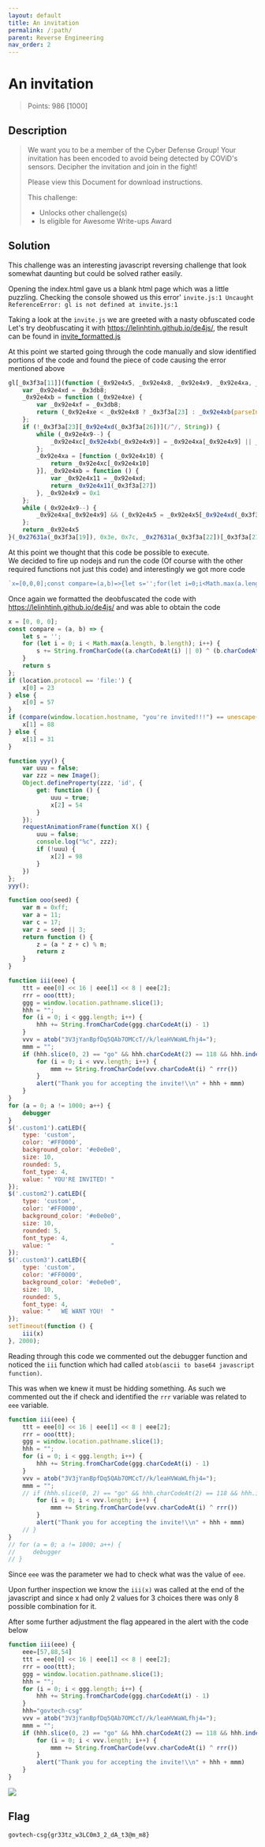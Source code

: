 ```yaml
---
layout: default
title: An invitation
permalink: /:path/
parent: Reverse Engineering
nav_order: 2
---
```

# An invitation

> Points: 986 [1000]

## Description

>We want you to be a member of the Cyber Defense Group! Your invitation has been encoded to avoid being detected by COViD's sensors. Decipher the invitation and join in the fight!
>
>Please view this Document for download instructions.  
>
>This challenge:
>- Unlocks other challenge(s)
>- Is eligible for Awesome Write-ups Award

## Solution
This challenge was an interesting javascript reversing challenge that look somewhat daunting but could be solved rather easily.

Opening the index.html gave us a blank html page which was a little puzzling. Checking the console showed us this error'
`invite.js:1 Uncaught ReferenceError: gl is not defined
    at invite.js:1`  

Taking a look at the `invite.js` we are greeted with a nasty obfuscated code
Let's try deobfuscating it with https://lelinhtinh.github.io/de4js/, the result can be found in [invite_formatted.js](invite_formatted.js)  

At this point we started going through the code manually and slow identified portions of the code and found the piece of code causing the error mentioned above

```javascript
gl[_0x3f3a[11]](function (_0x92e4x5, _0x92e4x8, _0x92e4x9, _0x92e4xa, _0x92e4xb, _0x92e4xc) {
    var _0x92e4xd = _0x3db8;
    _0x92e4xb = function (_0x92e4xe) {
        var _0x92e4xf = _0x3db8;
        return (_0x92e4xe < _0x92e4x8 ? _0x3f3a[23] : _0x92e4xb(parseInt(_0x92e4xe / _0x92e4x8))) + ((_0x92e4xe = _0x92e4xe % _0x92e4x8) > 0x23 ? String[_0x3f3a[24]](_0x92e4xe + 0x1d) : _0x92e4xe[_0x92e4xf(_0x3f3a[25])](0x24))
    };
    if (!_0x3f3a[23][_0x92e4xd(_0x3f3a[26])](/^/, String)) {
        while (_0x92e4x9--) {
            _0x92e4xc[_0x92e4xb(_0x92e4x9)] = _0x92e4xa[_0x92e4x9] || _0x92e4xb(_0x92e4x9)
        };
        _0x92e4xa = [function (_0x92e4x10) {
            return _0x92e4xc[_0x92e4x10]
        }], _0x92e4xb = function () {
            var _0x92e4x11 = _0x92e4xd;
            return _0x92e4x11(_0x3f3a[27])
        }, _0x92e4x9 = 0x1
    };
    while (_0x92e4x9--) {
        _0x92e4xa[_0x92e4x9] && (_0x92e4x5 = _0x92e4x5[_0x92e4xd(_0x3f3a[26])](new RegExp(_0x3f3a[28] + _0x92e4xb(_0x92e4x9) + _0x3f3a[28], _0x3f3a[29]), _0x92e4xa[_0x92e4x9]))
    };
    return _0x92e4x5
}(_0x27631a(_0x3f3a[19]), 0x3e, 0x7c, _0x27631a(_0x3f3a[22])[_0x3f3a[21]](_0x3f3a[20]), 0x0, {}))
```

At this point we thought that this code be possible to execute.  
We decided to fire up nodejs and run the code (Of course with the other required functions not just this code) and interestingly we got more code

```javascript
`x=[0,0,0];const compare=(a,b)=>{let s='';for(let i=0;i<Math.max(a.length,b.length);i++){s+=String.fromCharCode((a.charCodeAt(i)||0)^(b.charCodeAt(i)||0))}return s};if(location.protocol=='file:'){x[0]=23}else{x[0]=57}if(compare(window.location.hostname,"you're invited!!!")==unescape("%1E%00%03S%17%06HD%0D%02%0FZ%09%0BB@M")){x[1]=88}else{x[1]=31}function yyy(){var uuu=false;var zzz=new Image();Object.defineProperty(zzz,'id',{get:function(){uuu=true;x[2]=54}});requestAnimationFrame(function X(){uuu=false;console.log("%c",zzz);if(!uuu){x[2]=98}})};yyy();function ooo(seed){var m=0xff;var a=11;var c=17;var z=seed||3;return function(){z=(a*z+c)%m;return z}}function iii(eee){ttt=eee[0]<<16|eee[1]<<8|eee[2];rrr=ooo(ttt);ggg=window.location.pathname.slice(1);hhh="";for(i=0;i<ggg.length;i++){hhh+=String.fromCharCode(ggg.charCodeAt(i)-1)}vvv=atob("3V3jYanBpfDq5QAb7OMCcT//k/leaHVWaWLfhj4=");mmm="";if(hhh.slice(0,2)=="go"&&hhh.charCodeAt(2)==118&&hhh.indexOf('ech-c')==4){for(i=0;i<vvv.length;i++){mmm+=String.fromCharCode(vvv.charCodeAt(i)^rrr())}alert("Thank you for accepting the invite!\\n"+hhh+mmm)}}for(a=0;a!=1000;a++){debugger}$('.custom1').catLED({type:'custom',color:'#FF0000',background_color:'#e0e0e0',size:10,rounded:5,font_type:4,value:" YOU'RE INVITED! "});$('.custom2').catLED({type:'custom',color:'#FF0000',background_color:'#e0e0e0',size:10,rounded:5,font_type:4,value:"                 "});$('.custom3').catLED({type:'custom',color:'#FF0000',background_color:'#e0e0e0',size:10,rounded:5,font_type:4,value:"   WE WANT YOU!  "});setTimeout(function(){iii(x)},2000);`
```
Once again we formatted the deobfuscated the code with https://lelinhtinh.github.io/de4js/ and was able to obtain the code

```javascript
x = [0, 0, 0];
const compare = (a, b) => {
    let s = '';
    for (let i = 0; i < Math.max(a.length, b.length); i++) {
        s += String.fromCharCode((a.charCodeAt(i) || 0) ^ (b.charCodeAt(i) || 0))
    }
    return s
};
if (location.protocol == 'file:') {
    x[0] = 23
} else {
    x[0] = 57
}
if (compare(window.location.hostname, "you're invited!!!") == unescape("%1E%00%03S%17%06HD%0D%02%0FZ%09%0BB@M")) {
    x[1] = 88
} else {
    x[1] = 31
}

function yyy() {
    var uuu = false;
    var zzz = new Image();
    Object.defineProperty(zzz, 'id', {
        get: function () {
            uuu = true;
            x[2] = 54
        }
    });
    requestAnimationFrame(function X() {
        uuu = false;
        console.log("%c", zzz);
        if (!uuu) {
            x[2] = 98
        }
    })
};
yyy();

function ooo(seed) {
    var m = 0xff;
    var a = 11;
    var c = 17;
    var z = seed || 3;
    return function () {
        z = (a * z + c) % m;
        return z
    }
}

function iii(eee) {
    ttt = eee[0] << 16 | eee[1] << 8 | eee[2];
    rrr = ooo(ttt);
    ggg = window.location.pathname.slice(1);
    hhh = "";
    for (i = 0; i < ggg.length; i++) {
        hhh += String.fromCharCode(ggg.charCodeAt(i) - 1)
    }
    vvv = atob("3V3jYanBpfDq5QAb7OMCcT//k/leaHVWaWLfhj4=");
    mmm = "";
    if (hhh.slice(0, 2) == "go" && hhh.charCodeAt(2) == 118 && hhh.indexOf('ech-c') == 4) {
        for (i = 0; i < vvv.length; i++) {
            mmm += String.fromCharCode(vvv.charCodeAt(i) ^ rrr())
        }
        alert("Thank you for accepting the invite!\\n" + hhh + mmm)
    }
}
for (a = 0; a != 1000; a++) {
    debugger
}
$('.custom1').catLED({
    type: 'custom',
    color: '#FF0000',
    background_color: '#e0e0e0',
    size: 10,
    rounded: 5,
    font_type: 4,
    value: " YOU'RE INVITED! "
});
$('.custom2').catLED({
    type: 'custom',
    color: '#FF0000',
    background_color: '#e0e0e0',
    size: 10,
    rounded: 5,
    font_type: 4,
    value: "                 "
});
$('.custom3').catLED({
    type: 'custom',
    color: '#FF0000',
    background_color: '#e0e0e0',
    size: 10,
    rounded: 5,
    font_type: 4,
    value: "   WE WANT YOU!  "
});
setTimeout(function () {
    iii(x)
}, 2000);
```
Reading through this code we commented out the debugger function and noticed the `iii` function which had called `atob(ascii to base64 javascript function)`.

This was when we knew it must be hidding something. As such we commented out the if check and identified the `rrr` variable was related to `eee` variable.
``` javascript
function iii(eee) {
    ttt = eee[0] << 16 | eee[1] << 8 | eee[2];
    rrr = ooo(ttt);
    ggg = window.location.pathname.slice(1);
    hhh = "";
    for (i = 0; i < ggg.length; i++) {
        hhh += String.fromCharCode(ggg.charCodeAt(i) - 1)
    }
    vvv = atob("3V3jYanBpfDq5QAb7OMCcT//k/leaHVWaWLfhj4=");
    mmm = "";
    // if (hhh.slice(0, 2) == "go" && hhh.charCodeAt(2) == 118 && hhh.indexOf('ech-c') == 4) {
        for (i = 0; i < vvv.length; i++) {
            mmm += String.fromCharCode(vvv.charCodeAt(i) ^ rrr())
        }
        alert("Thank you for accepting the invite!\\n" + hhh + mmm)
    // }
}
// for (a = 0; a != 1000; a++) {
//     debugger
// }
```
Since `eee` was the parameter we had to check what was the value of `eee`.  

Upon further inspection we know the `iii(x)` was called at the end of the javascript and since x had only 2 values for 3 choices there was only 8 possible combination for it.  

After some further adjustment the flag appeared in the alert with the code below

```javascript
function iii(eee) {
    eee=[57,88,54]
    ttt = eee[0] << 16 | eee[1] << 8 | eee[2];
    rrr = ooo(ttt);
    ggg = window.location.pathname.slice(1);
    hhh = "";
    for (i = 0; i < ggg.length; i++) {
        hhh += String.fromCharCode(ggg.charCodeAt(i) - 1)
    }
    hhh="govtech-csg"
    vvv = atob("3V3jYanBpfDq5QAb7OMCcT//k/leaHVWaWLfhj4=");
    mmm = "";
    if (hhh.slice(0, 2) == "go" && hhh.charCodeAt(2) == 118 && hhh.indexOf('ech-c') == 4) {
        for (i = 0; i < vvv.length; i++) {
            mmm += String.fromCharCode(vvv.charCodeAt(i) ^ rrr())
        }
        alert("Thank you for accepting the invite!\\n" + hhh + mmm)
    }
}
```
![](solution.png)
## Flag
`govtech-csg{gr33tz_w3LC0m3_2_dA_t3@m_m8}`